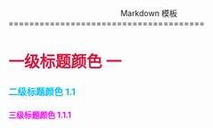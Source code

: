 <center> Markdown 模板 </center>
======================================

# <font color=#DC143C> 一级标题颜色  一 </font>

### <font color=#00BFFF> 二级标题颜色 1.1 </font>

#### <font color=#FF00FF> 三级标题颜色 1.1.1 </font>
